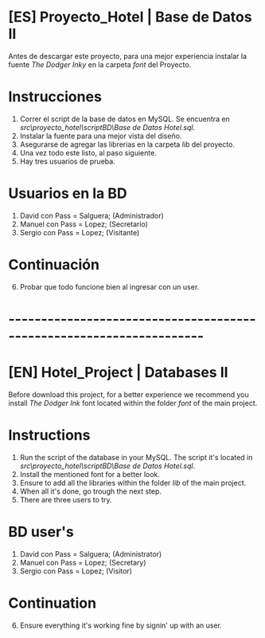 
# [ES] Proyecto_Hotel | Base de Datos II

Antes de descargar este proyecto, para una mejor experiencia instalar la fuente 
_The Dodger Inky_ en la carpeta *font* del Proyecto.

# Instrucciones

1. Correr el script de la base de datos en MySQL. Se encuentra en *src\proyecto_hotel\scriptBD\Base de Datos Hotel.sql*. 
2. Instalar la fuente para una mejor vista del diseño.
3. Asegurarse de agregar las librerias en la carpeta *lib* del proyecto.
4. Una vez todo este listo, al paso siguiente.
5. Hay tres usuarios de prueba. 
    
# Usuarios en la BD

1. David con Pass = Salguera; (Administrador)
2. Manuel con Pass = Lopez; (Secretario)
3. Sergio con Pass = Lopez; (Visitante)

# Continuación

6. Probar que todo funcione bien al ingresar con un user.


# --------------------------------------------------------------------


# [EN] Hotel_Project | Databases II

Before download this project, for a better experience we recommend you install 
_The Dodger Ink_ font located within the folder *font* of the main project.

# Instructions

1. Run the script of the database in your MySQL. The script it's located in *src\proyecto_hotel\scriptBD\Base de Datos Hotel.sql*. 
2. Install the mentioned font for a better look.
3. Ensure to add all the libraries within the folder *lib* of the main project.
4. When all it's done, go trough the next step.
5. There are three users to try.

# BD user's

1. David con Pass = Salguera; (Administrator)
2. Manuel con Pass = Lopez; (Secretary)
3. Sergio con Pass = Lopez; (Visitor)

# Continuation

6. Ensure everything it's working fine by signin' up with an user.






